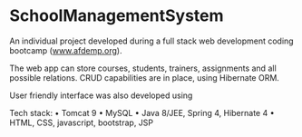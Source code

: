 # SchoolManagementSystem
An individual project developed during a full stack web development coding bootcamp (www.afdemp.org).

The web app can store courses, students, trainers, assignments and all possible relations. CRUD capabilities are in place, using Hibernate ORM.

User friendly interface was also developed using

Tech stack: 
•	Tomcat 9
•	MySQL
•	Java 8/JEE, Spring 4, Hibernate 4
•	HTML, CSS, javascript, bootstrap, JSP

